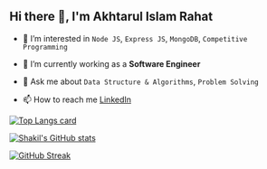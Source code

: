## Hi there 👋, I'm Akhtarul Islam Rahat

<!--
**Rahat-003/Rahat-003** is a ✨ _special_ ✨ repository because its `README.md` (this file) appears on your GitHub profile.

Here are some ideas to get you started:

- 🔭 I’m currently working on ...
- 🌱 I’m currently learning ...
- 👯 I’m looking to collaborate on ...
- 🤔 I’m looking for help with ...
- 💬 Ask me about ...
- 📫 How to reach me: ...
- 😄 Pronouns: ...
- ⚡ Fun fact: ...
-->
- 🔭 I’m interested in `Node JS`, `Express JS`, `MongoDB`, `Competitive Programming`

- 🌱 I’m currently working as a **Software Engineer**

- 💬 Ask me about `Data Structure & Algorithms`, `Problem Solving`

- 📫 How to reach me [LinkedIn](https://www.linkedin.com/in/akhtarul-islam-rahat-097264146)

[![Top Langs card](https://github-readme-stats.vercel.app/api/top-langs/?username=Rahat-003&layout=compact&theme=tokyonight&hide=html)](https://github.com/Rahat-003)

[![Shakil's GitHub stats](https://github-readme-stats.vercel.app/api?username=Rahat-003&count_private=true&show_icons=true&theme=radical)](https://github.com/Rahat-003/github-readme-stats)

<!--
<h3 align="left">Languages and Tools:</h3>
<p align="left"> 

  <a href="https://www.cprogramming.com/" target="_blank" rel="noreferrer"> <img src="https://raw.githubusercontent.com/devicons/devicon/master/icons/c/c-original.svg" alt="c" width="40" height="40"/> </a> <a href="https://www.w3schools.com/cpp/" target="_blank" rel="noreferrer"> <img src="https://raw.githubusercontent.com/devicons/devicon/master/icons/cplusplus/cplusplus-original.svg" alt="cplusplus" width="40" height="40"/> </a> <a href="https://developer.mozilla.org/en-US/docs/Web/JavaScript" target="_blank" rel="noreferrer"> <img src="https://raw.githubusercontent.com/devicons/devicon/master/icons/javascript/javascript-original.svg" alt="javascript" width="40" height="40"/> </a>  <a href="https://nodejs.org" target="_blank" rel="noreferrer"> <img src="https://raw.githubusercontent.com/devicons/devicon/master/icons/nodejs/nodejs-original-wordmark.svg" alt="nodejs" width="40" height="40"/> </a> <a href="https://expressjs.com" target="_blank" rel="noreferrer"> <img src="https://raw.githubusercontent.com/devicons/devicon/master/icons/express/express-original-wordmark.svg" alt="express" width="40" height="40"/> </a> <a href="https://www.mongodb.com/" target="_blank" rel="noreferrer"> <img src="https://raw.githubusercontent.com/devicons/devicon/master/icons/mongodb/mongodb-original-wordmark.svg" alt="mongodb" width="40" height="40"/> </a> 
</p> 

<p>&nbsp;<img align="center" src="https://github-readme-stats.vercel.app/api?username=rahat-003&show_icons=true&locale=en" alt="rahat-003" /></p>
-->

[![GitHub Streak](http://github-readme-streak-stats.herokuapp.com?user=Rahat-003&theme=highcontrast&border_radius=6)](https://git.io/streak-stats)
